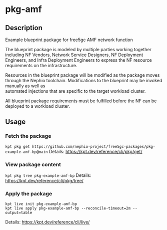 # pkg-amf

## Description
Example blueprint package for free5gc AMF network function

The blueprint package is modeled by multiple parties working together including
NF Vendors, Network Service Designers, NF Deployment Engineers, and Infra Deployment
Engineers to express the NF resource requirements on the infrastructure.

Resources in the blueprint package will be modified as the package moves through the 
Nephio toolchain. Modifications to the blueprint may be invoked manually as well as   
automated injections that are specific to the target workload cluster.

All blueprint package requirements must be fulfilled before the NF can be 
deployed to a workload cluster. 
  
## Usage

### Fetch the package
`kpt pkg get https://github.com/nephio-project/free5gc-packages/pkg-example-amf-bp@main`
Details: https://kpt.dev/reference/cli/pkg/get/

### View package content
`kpt pkg tree pkg-example-amf-bp`
Details: https://kpt.dev/reference/cli/pkg/tree/

### Apply the package
```
kpt live init pkg-example-amf-bp
kpt live apply pkg-example-amf-bp --reconcile-timeout=2m --output=table
```
Details: https://kpt.dev/reference/cli/live/